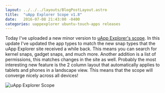 ```yaml
---
layout: ../../../layouts/BlogPostLayout.astro
title:  "uApp Explorer Scope v1.8"
date:   2016-07-08 21:43:00 -0400
categories: uappexplorer ubuntu-touch-apps releases
---
```


Today I've uploaded a new minor version to
[uApp Explorer's scope](https://uappexplorer.com/app/uappexplorer-scope.bhdouglass).
In this update I've updated the app types to match the new snap types that
the uApp Explorer site received a while back. This means you can search for kernel
snaps, gadget snaps, and much more. Another addition is a list of permissions,
this matches changes in the site as well. Probably the most interesting new
feature is the 2 column layout that automatically applies to tablets and phones
in a landscape view. This means that the scope will converge nicely across all
devices!

![uApp Explorer Scope](/images/blog/uappexplorer/scope1.png)

